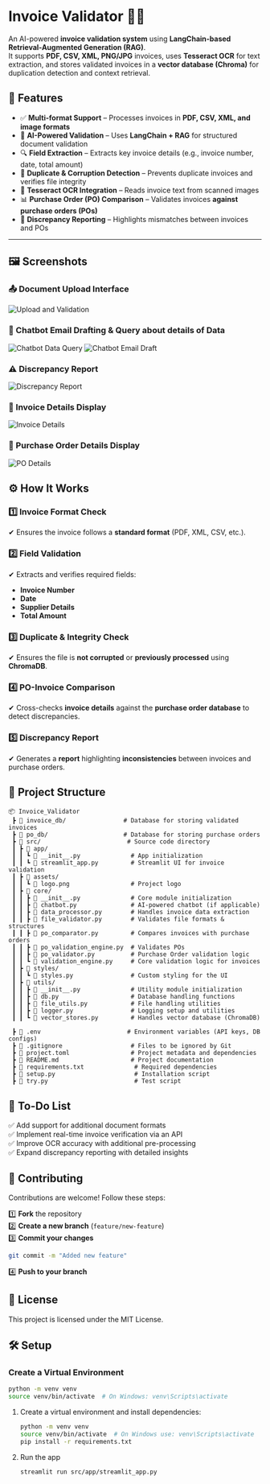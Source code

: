 # **Invoice Validator** 🧾✅  

An AI-powered **invoice validation system** using **LangChain-based Retrieval-Augmented Generation (RAG)**.  
It supports **PDF, CSV, XML, PNG/JPG** invoices, uses **Tesseract OCR** for text extraction, and stores validated invoices in a **vector database (Chroma)** for duplication detection and context retrieval.  

## 🚀 **Features**  

- ✅ **Multi-format Support** – Processes invoices in **PDF, CSV, XML, and image formats**  
- 🧠 **AI-Powered Validation** – Uses **LangChain + RAG** for structured document validation  
- 🔍 **Field Extraction** – Extracts key invoice details (e.g., invoice number, date, total amount)  
- 🛑 **Duplicate & Corruption Detection** – Prevents duplicate invoices and verifies file integrity  
- 📜 **Tesseract OCR Integration** – Reads invoice text from scanned images  
- 📊 **Purchase Order (PO) Comparison** – Validates invoices **against purchase orders (POs)**  
- 📌 **Discrepancy Reporting** – Highlights mismatches between invoices and POs  

---

## 🖼️ Screenshots

### 📤 Document Upload Interface
![Upload and Validation](https://github.com/MFlores01/LangChain_Invoice_Validator/blob/main/src/assets/Validation%20and%20File%20Upload.png)

### 🤖 Chatbot Email Drafting & Query about details of Data
![Chatbot Data Query](https://github.com/MFlores01/LangChain_Invoice_Validator/blob/main/src/assets/Chatbot.png)
![Chatbot Email Draft](https://github.com/MFlores01/LangChain_Invoice_Validator/blob/main/src/assets/Chatbot%202.png)

### ⚠️ Discrepancy Report
![Discrepancy Report](https://github.com/MFlores01/LangChain_Invoice_Validator/blob/main/src/assets/Discrepancy%20report.png)

### 🧾 Invoice Details Display
![Invoice Details](https://github.com/MFlores01/LangChain_Invoice_Validator/blob/main/src/assets/Invoice%20details%20displau.png)

### 🧾 Purchase Order Details Display
![PO Details](https://github.com/MFlores01/LangChain_Invoice_Validator/blob/main/src/assets/PO%20details%20display.png)



## ⚙️ How It Works  

### 1️⃣ Invoice Format Check  
✔ Ensures the invoice follows a **standard format** (PDF, XML, CSV, etc.).  

### 2️⃣ Field Validation  
✔ Extracts and verifies required fields:  
   - **Invoice Number**  
   - **Date**  
   - **Supplier Details**  
   - **Total Amount**  

### 3️⃣ Duplicate & Integrity Check  
✔ Ensures the file is **not corrupted** or **previously processed** using **ChromaDB**.  

### 4️⃣ PO-Invoice Comparison  
✔ Cross-checks **invoice details** against the **purchase order database** to detect discrepancies.  

### 5️⃣ Discrepancy Report  
✔ Generates a **report** highlighting **inconsistencies** between invoices and purchase orders.  

## 📂 Project Structure  

```plaintext
📦 Invoice_Validator
 ┣ 📂 invoice_db/                # Database for storing validated invoices
 ┣ 📂 po_db/                     # Database for storing purchase orders
 ┣ 📂 src/                        # Source code directory
 ┃ ┣ 📂 app/
 ┃ ┃ ┗ 📜 __init__.py              # App initialization
 ┃ ┃ ┗ 📜 streamlit_app.py         # Streamlit UI for invoice validation
 ┃ ┣ 📂 assets/
 ┃ ┃ ┗ 📜 logo.png                 # Project logo
 ┃ ┣ 📂 core/
 ┃ ┃ ┣ 📜 __init__.py              # Core module initialization
 ┃ ┃ ┣ 📜 chatbot.py               # AI-powered chatbot (if applicable)
 ┃ ┃ ┣ 📜 data_processor.py        # Handles invoice data extraction
 ┃ ┃ ┣ 📜 file_validator.py        # Validates file formats & structures
 ┃ ┃ ┣ 📜 po_comparator.py         # Compares invoices with purchase orders
 ┃ ┃ ┣ 📜 po_validation_engine.py  # Validates POs
 ┃ ┃ ┣ 📜 po_validator.py          # Purchase Order validation logic
 ┃ ┃ ┗ 📜 validation_engine.py     # Core validation logic for invoices
 ┃ ┣ 📂 styles/
 ┃ ┃ ┗ 📜 styles.py                # Custom styling for the UI
 ┃ ┣ 📂 utils/
 ┃ ┃ ┣ 📜 __init__.py              # Utility module initialization
 ┃ ┃ ┣ 📜 db.py                    # Database handling functions
 ┃ ┃ ┣ 📜 file_utils.py            # File handling utilities
 ┃ ┃ ┣ 📜 logger.py                # Logging setup and utilities
 ┃ ┃ ┗ 📜 vector_stores.py         # Handles vector database (ChromaDB)

 ┣ 📜 .env                        # Environment variables (API keys, DB configs)
 ┣ 📜 .gitignore                   # Files to be ignored by Git
 ┣ 📜 project.toml                 # Project metadata and dependencies
 ┣ 📜 README.md                    # Project documentation
 ┣ 📜 requirements.txt              # Required dependencies
 ┣ 📜 setup.py                      # Installation script
 ┣ 📜 try.py                        # Test script
```

## 📝 To-Do List  
✅ Add support for additional document formats  
✅ Implement real-time invoice verification via an API  
✅ Improve OCR accuracy with additional pre-processing  
✅ Expand discrepancy reporting with detailed insights  

## 🤝 Contributing  
Contributions are welcome! Follow these steps:  

1️⃣ **Fork** the repository  
2️⃣ **Create a new branch** (`feature/new-feature`)  
3️⃣ **Commit your changes**  
   ```bash
   git commit -m "Added new feature"
   ```
4️⃣ **Push to your branch**

## 📜 License
This project is licensed under the MIT License.

## 🛠️ **Setup**  
### **Create a Virtual Environment**  

   ```bash
   python -m venv venv
   source venv/bin/activate  # On Windows: venv\Scripts\activate
   ```
1. Create a virtual environment and install dependencies:
   ```bash
   python -m venv venv
   source venv/bin/activate  # On Windows use: venv\Scripts\activate
   pip install -r requirements.txt
   ```
2. Run the app
   ```bash
   streamlit run src/app/streamlit_app.py
   ```
   
